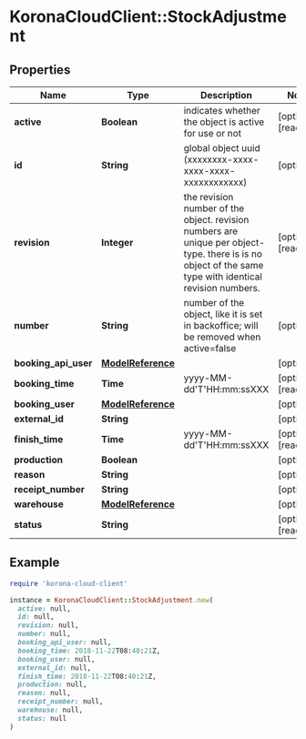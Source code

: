# KoronaCloudClient::StockAdjustment

## Properties

| Name | Type | Description | Notes |
| ---- | ---- | ----------- | ----- |
| **active** | **Boolean** | indicates whether the object is active for use or not | [optional][readonly] |
| **id** | **String** | global object uuid (xxxxxxxx-xxxx-xxxx-xxxx-xxxxxxxxxxxx) | [optional] |
| **revision** | **Integer** | the revision number of the object. revision numbers are unique per object-type. there is is no object of the same type with identical revision numbers. | [optional][readonly] |
| **number** | **String** | number of the object, like it is set in backoffice; will be removed when active&#x3D;false | [optional] |
| **booking_api_user** | [**ModelReference**](ModelReference.md) |  | [optional] |
| **booking_time** | **Time** | yyyy-MM-dd&#39;T&#39;HH:mm:ssXXX | [optional][readonly] |
| **booking_user** | [**ModelReference**](ModelReference.md) |  | [optional] |
| **external_id** | **String** |  | [optional] |
| **finish_time** | **Time** | yyyy-MM-dd&#39;T&#39;HH:mm:ssXXX | [optional][readonly] |
| **production** | **Boolean** |  | [optional] |
| **reason** | **String** |  | [optional] |
| **receipt_number** | **String** |  | [optional] |
| **warehouse** | [**ModelReference**](ModelReference.md) |  | [optional] |
| **status** | **String** |  | [optional][readonly] |

## Example

```ruby
require 'korona-cloud-client'

instance = KoronaCloudClient::StockAdjustment.new(
  active: null,
  id: null,
  revision: null,
  number: null,
  booking_api_user: null,
  booking_time: 2018-11-22T08:40:21Z,
  booking_user: null,
  external_id: null,
  finish_time: 2018-11-22T08:40:21Z,
  production: null,
  reason: null,
  receipt_number: null,
  warehouse: null,
  status: null
)
```

